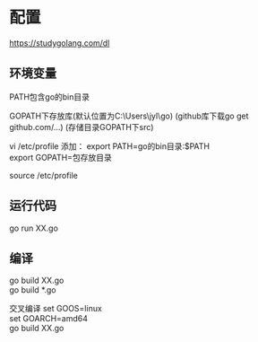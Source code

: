 # 配置

https://studygolang.com/dl

## 环境变量

PATH包含go的bin目录  

GOPATH下存放库(默认位置为C:\Users\jyl\go)
(github库下载go get github.com/...)
(存储目录GOPATH下src)


vi /etc/profile
添加：
export PATH=go的bin目录:$PATH  
export GOPATH=包存放目录

source /etc/profile  


## 运行代码  
go run XX.go 

## 编译  
go build XX.go  
go build *.go

交叉编译
set GOOS=linux  
set GOARCH=amd64  
go build XX.go
